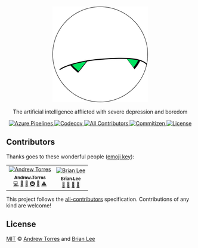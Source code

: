 <p align="center">
  <img alt="Marvin" height="256" src="assets/marvin.png" width="256">
</p>
<p align="center">
  The artificial intelligence afflicted with severe depression and boredom
</p>
<p align="center">
  <a href="https://dev.azure.com/ajtorres9/marvin/_build/latest?definitionId=1">
    <img alt="Azure Pipelines" src="https://flat.badgen.net/azure-pipelines/ajtorres9/marvin/ajtorres9.marvin/master?label=build">
  </a>
  <a href="https://codecov.io/gh/ajtorres9/marvin">
    <img alt="Codecov" src="https://flat.badgen.net/codecov/c/github/ajtorres9/marvin/master">
  </a>
  <a href="#contributors">
    <img alt="All Contributors" src="https://flat.badgen.net/badge/all%20contributors/2/orange">
  </a>
  <a href="https://github.com/commitizen/cz-cli">
    <img alt="Commitizen" src="https://flat.badgen.net/badge/commitizen/friendly/green">
  </a>
  <a href="license">
    <img alt="License" src="https://flat.badgen.net/github/license/ajtorres9/marvin">
  </a>
</p>

## Contributors

Thanks goes to these wonderful people ([emoji key](https://allcontributors.org/docs/en/emoji-key)):

<!-- ALL-CONTRIBUTORS-LIST:START - Do not remove or modify this section -->
<!-- prettier-ignore -->
<table><tr><td align="center"><a href="https://andrewjtorr.es"><img src="https://avatars2.githubusercontent.com/u/450495?v=4" width="100px;" alt="Andrew Torres"/><br /><sub><b>Andrew Torres</b></sub></a><br /><a href="https://github.com/ajtorres9/marvin/commits?author=ajtorres9" title="Code">💻</a> <a href="https://github.com/ajtorres9/marvin/commits?author=ajtorres9" title="Documentation">📖</a> <a href="#ideas-ajtorres9" title="Ideas, Planning, & Feedback">🤔</a> <a href="#infra-ajtorres9" title="Infrastructure (Hosting, Build-Tools, etc)">🚇</a> <a href="#review-ajtorres9" title="Reviewed Pull Requests">👀</a> <a href="https://github.com/ajtorres9/marvin/commits?author=ajtorres9" title="Tests">⚠️</a></td><td align="center"><a href="https://github.com/brian-dlee"><img src="https://avatars2.githubusercontent.com/u/15238587?v=4" width="100px;" alt="Brian Lee"/><br /><sub><b>Brian Lee</b></sub></a><br /><a href="https://github.com/ajtorres9/marvin/commits?author=brian-dlee" title="Documentation">📖</a> <a href="#ideas-brian-dlee" title="Ideas, Planning, & Feedback">🤔</a> <a href="#question-brian-dlee" title="Answering Questions">💬</a> <a href="#review-brian-dlee" title="Reviewed Pull Requests">👀</a></td></tr></table>

<!-- ALL-CONTRIBUTORS-LIST:END -->

This project follows the [all-contributors](https://allcontributors.org)
specification. Contributions of any kind are welcome!

## License

[MIT](license) &copy; [Andrew Torres](https://andrewjtorr.es) and [Brian Lee](https://brian-dlee.surge.sh)
